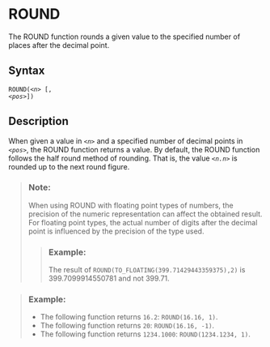 <!-- loioba9ca25241714468810ea514a2d2ea1e -->

# ROUND

The ROUND function rounds a given value to the specified number of places after the decimal point.



<a name="loioba9ca25241714468810ea514a2d2ea1e__section_h3p_xzd_t4b"/>

## Syntax

<code>ROUND(<i class="varname">&lt;n&gt;</i> [, <i class="varname">&lt;pos&gt;</i>])</code> 



<a name="loioba9ca25241714468810ea514a2d2ea1e__section_i3p_xzd_t4b"/>

## Description

When given a value in <code><i class="varname">&lt;n&gt;</i></code> and a specified number of decimal points in <code><i class="varname">&lt;pos&gt;</i></code>, the ROUND function returns a value. By default, the ROUND function follows the half round method of rounding. That is, the value <code><i class="varname">&lt;n.n&gt;</i></code> is rounded up to the next round figure.

> ### Note:  
> When using ROUND with floating point types of numbers, the precision of the numeric representation can affect the obtained result. For floating point types, the actual number of digits after the decimal point is influenced by the precision of the type used.
> 
> > ### Example:  
> > The result of `ROUND(TO_FLOATING(399.71429443359375),2)` is 399.7099914550781 and not 399.71.



> ### Example:  
> -   The following function returns `16.2`: `ROUND(16.16, 1)`.
> -   The following function returns `20`: `ROUND(16.16, -1)`.
> -   The following function returns `1234.1000`: `ROUND(1234.1234, 1)`.

